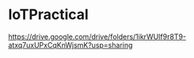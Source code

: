 # IoTPractical

https://drive.google.com/drive/folders/1ikrWUIf9r8T9-atxq7uxUPxCqKnWjsmK?usp=sharing
